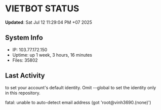 # VIETBOT STATUS
**Updated**: Sat Jul 12 11:29:04 PM +07 2025

## System Info
- IP: 103.77.172.150
- Uptime: up 1 week, 3 hours, 16 minutes
- Files: 35802

## Last Activity

to set your account's default identity.
Omit --global to set the identity only in this repository.

fatal: unable to auto-detect email address (got 'root@vinh3690.(none)')
